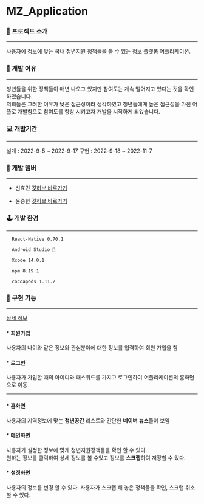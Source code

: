 # MZ_Application

### 🎁 프로젝트 소개
<hr/>
  사용자에 정보에 맞는 국내 청년지원 정책들을 볼 수 있는 정보 플랫폼 어플리케이션.

### 🦜 개발 이유
<hr/>
   청년들을 위한 정책들이 매년 나오고 있지만 참여도는 계속 떨어지고 있다는 것을 확인하였습니다. <br/>
   저희들은 그러한 이유가 낮은 접근성이라 생각하였고 청년들에게 높은 접근성을 가진 어플로 개발함으로 참여도를 향상 시키고자 개발을 시작하게 되었습니다.
   
### 💻 개발기간
<hr/>
  설계 : 2022-9-5 ~ 2022-9-17
  구현 : 2022-9-18 ~ 2022-11-7
  
### 🧳 개발 맴버
<hr/>

* 신효민 [깃허브 바로가기](https://github.com/BeanPhone)
  
* 윤승현 [깃허브 바로가기](https://github.com/SEunNGHYun)
  
### 🕹️ 개발 환경
<hr/>

      React-Native 0.70.1 

      Android Studio 🐬 
      
      Xcode 14.0.1 
      
      npm 8.19.1 
      
      cocoapods 1.11.2 

### 🤖 구현 기능
<hr/>

  [상세 정보](https://www.notion.so/MZ-41f433a90e2f4d1c85ac1314964088e9)
    
  #### * 회원가입    
  사용자의 나이와 같은 정보와 관심분야에 대한 정보를 입력하여 회원 가입을 함
    
  #### * 로그인 
  사용자가 가입할 때의 아이디와 패스워드를 가지고 로그인하여 어플리케이션의 홈화면으로 이동
 
  <hr/>
  
  #### * 홈화면
  사용자의 지역정보에 맞는 **청년공간** 리스트와 간단한 **네이버 뉴스**들이 보임
    
  #### * 메인화면
  사용자가 설정한 정보에 맞게 청년지원정책들을 확인 할 수 있다. <br/>
  원하는 정보를 클릭하여 상세 정보를 볼 수있고 정보를 **스크랩**하여 저장할 수 있다.
    
  #### * 설정화면 
  사용자의 정보를 변경 할 수 있다. 
  사용자가 스크랩 해 놓은 정책들을 확인, 스크랩 취소 할 수 있다.
  
  
